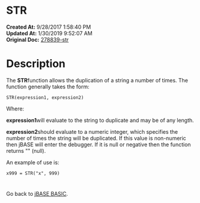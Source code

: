 # STR

**Created At:** 9/28/2017 1:58:40 PM  
**Updated At:** 1/30/2019 9:52:07 AM  
**Original Doc:** [278839-str](https://docs.jbase.com/36868-jbase-basic/278839-str)  


# Description

The **STR**function allows the duplication of a string a number of times. The function generally takes the form:

```
STR(expression1, expression2)
```

Where:

**expression1**will evaluate to the string to duplicate and may be of any length.

**expression2**should evaluate to a numeric integer, which specifies the number of times the string will be duplicated. If this value is non-numeric then jBASE will enter the debugger. If it is null or negative then the function returns "" (null).

An example of use is:

```
x999 = STR("x", 999) 
```

# 


Go back to [jBASE BASIC](263498-jbase-basic).


